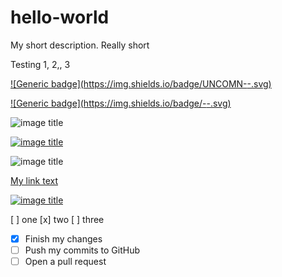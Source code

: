 # hello-world
My short description.  Really short

Testing 1, 2,, 3

[![Generic badge](https://img.shields.io/badge/UNCOMN-<Made in the shade>-<COLOR>.svg)](https://shields.io/)

[![Generic badge](https://img.shields.io/badge/<UNCOMN>-<Made in the shade>-<COLOR>.svg)](https://shields.io/)

![image title](https://my-image-uri.com)

[![image title](https://my-image-uri.com)](https://my-amazing-link.com/it-is-so-wonderful.php)

![image title](https://my-image-uri.com)

[My link text](https://my-amazing-link.com/what-what)


[![image title](https://my-image-uri.com)](https://my-amazing-link.com/it-is-so-wonderful.php)



[ ] one
[x] two
[ ] three


- [x] Finish my changes
- [ ] Push my commits to GitHub
- [ ] Open a pull request
